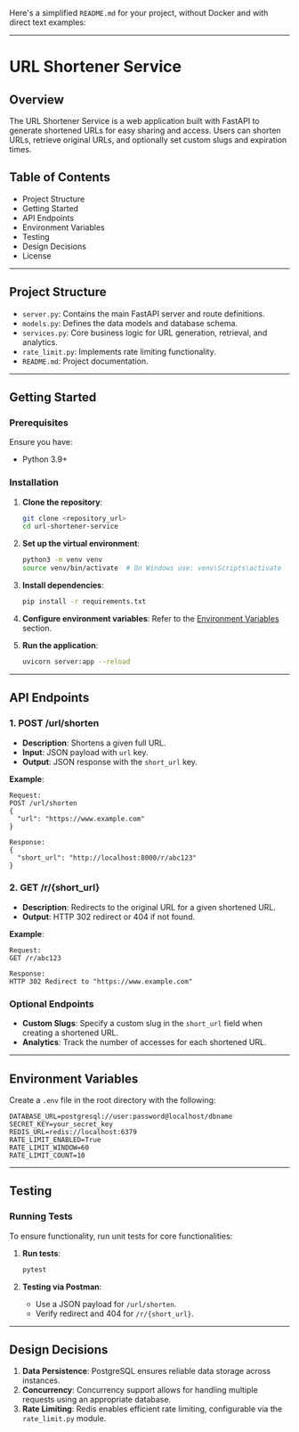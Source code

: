Here's a simplified `README.md` for your project, without Docker and with direct text examples:

---

# URL Shortener Service

## Overview
The URL Shortener Service is a web application built with FastAPI to generate shortened URLs for easy sharing and access. Users can shorten URLs, retrieve original URLs, and optionally set custom slugs and expiration times.

## Table of Contents
- Project Structure
- Getting Started
- API Endpoints
- Environment Variables
- Testing
- Design Decisions
- License

---

## Project Structure

- `server.py`: Contains the main FastAPI server and route definitions.
- `models.py`: Defines the data models and database schema.
- `services.py`: Core business logic for URL generation, retrieval, and analytics.
- `rate_limit.py`: Implements rate limiting functionality.
- `README.md`: Project documentation.

---

## Getting Started

### Prerequisites
Ensure you have:
- Python 3.9+

### Installation
1. **Clone the repository**:
   ```bash
   git clone <repository_url>
   cd url-shortener-service
   ```

2. **Set up the virtual environment**:
   ```bash
   python3 -m venv venv
   source venv/bin/activate  # On Windows use: venv\Scripts\activate
   ```

3. **Install dependencies**:
   ```bash
   pip install -r requirements.txt
   ```

4. **Configure environment variables**: Refer to the [Environment Variables](#environment-variables) section.

5. **Run the application**:
   ```bash
   uvicorn server:app --reload
   ```

---

## API Endpoints

### 1. **POST /url/shorten**
   - **Description**: Shortens a given full URL.
   - **Input**: JSON payload with `url` key.
   - **Output**: JSON response with the `short_url` key.

   **Example**:
   ```
   Request:
   POST /url/shorten
   {
     "url": "https://www.example.com"
   }

   Response:
   {
     "short_url": "http://localhost:8000/r/abc123"
   }
   ```

### 2. **GET /r/{short_url}**
   - **Description**: Redirects to the original URL for a given shortened URL.
   - **Output**: HTTP 302 redirect or 404 if not found.

   **Example**:
   ```
   Request:
   GET /r/abc123

   Response:
   HTTP 302 Redirect to "https://www.example.com"
   ```

### Optional Endpoints
- **Custom Slugs**: Specify a custom slug in the `short_url` field when creating a shortened URL.
- **Analytics**: Track the number of accesses for each shortened URL.

---

## Environment Variables

Create a `.env` file in the root directory with the following:

```
DATABASE_URL=postgresql://user:password@localhost/dbname
SECRET_KEY=your_secret_key
REDIS_URL=redis://localhost:6379
RATE_LIMIT_ENABLED=True
RATE_LIMIT_WINDOW=60
RATE_LIMIT_COUNT=10
```

---

## Testing

### Running Tests
To ensure functionality, run unit tests for core functionalities:

1. **Run tests**:
   ```bash
   pytest
   ```

2. **Testing via Postman**:
   - Use a JSON payload for `/url/shorten`.
   - Verify redirect and 404 for `/r/{short_url}`.

---

## Design Decisions

1. **Data Persistence**: PostgreSQL ensures reliable data storage across instances.
2. **Concurrency**: Concurrency support allows for handling multiple requests using an appropriate database.
3. **Rate Limiting**: Redis enables efficient rate limiting, configurable via the `rate_limit.py` module.



